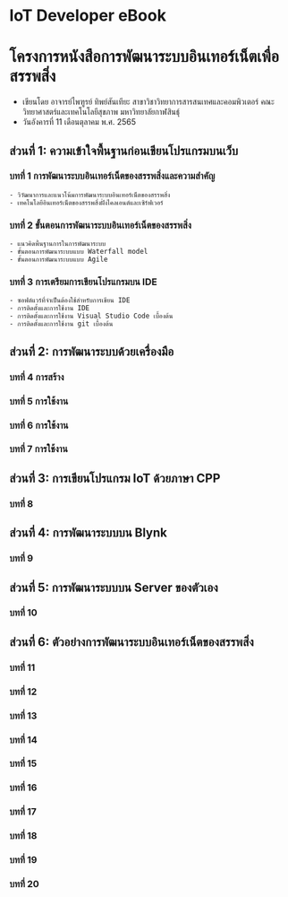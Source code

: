 # IoT Developer eBook
# โครงการหนังสือการพัฒนาระบบอินเทอร์เน็ตเพื่อสรรพสิ่ง

  - เขียนโดย อาจารย์ไพฑูรย์  ทิพย์สันเทียะ สาขาวิชาวิทยาการสารสนเทศและคอมพิวเตอร์ คณะวิทยาศาสตร์และเทคโนโลยีสุขภาพ มหาวิทยาลัยกาฬสินธุ์
  - วันอังคารที่ 11 เดือนตุลาคม พ.ศ. 2565

## ส่วนที่ 1: ความเข้าใจพื้นฐานก่อนเขียนโปรแกรมบนเว็บ
### บทที่ 1 การพัฒนาระบบอินเทอร์เน็ตของสรรพสิ่งและความสำคัญ
	- วิวัฒนาการและแนวโน้มการพัฒนาระบบอินเทอร์เน็ตของสรรพสิ่ง
	- เทคโนโลยีอินเทอร์เน็ตของสรรพสิ่งฝั่งไคลเอนต์และเซิร์ฟเวอร์
### บทที่ 2 ขั้นตอนการพัฒนาระบบอินเทอร์เน็ตของสรรพสิ่ง
	- แนวคิดพื้นฐานการในการพัฒนาระบบ
	- ขั้นตอนการพัฒนาระบบแบบ Waterfall model 
	- ขั้นตอนการพัฒนาระบบแบบ Agile
### บทที่ 3 การเตรียมการเขียนโปรแกรมบน IDE
	- ซอฟต์แวร์ที่จำเป็นต้องใช้สำหรับการเขียน IDE
	- การติดตั้งและการใช้งาน IDE
	- การติดตั้งและการใช้งาน Visual Studio Code เบื้องต้น
	- การติดตั้งและการใช้งาน git เบื้องต้น

## ส่วนที่ 2: การพัฒนาระบบด้วยเครื่องมือ 
### บทที่ 4 การสร้าง
### บทที่ 5 การใช้งาน 
### บทที่ 6 การใช้งาน 
### บทที่ 7 การใช้งาน 

## ส่วนที่ 3: การเขียนโปรแกรม IoT ด้วยภาษา CPP
### บทที่ 8 


## ส่วนที่ 4: การพัฒนาระบบบน Blynk
### บทที่ 9 

## ส่วนที่ 5: การพัฒนาระบบบน Server ของตัวเอง
### บทที่ 10 

## ส่วนที่ 6: ตัวอย่างการพัฒนาระบบอินเทอร์เน็ตของสรรพสิ่ง
### บทที่ 11  
### บทที่ 12  
### บทที่ 13  
### บทที่ 14  
### บทที่ 15  
### บทที่ 16  
### บทที่ 17  
### บทที่ 18  
### บทที่ 19  
### บทที่ 20  
